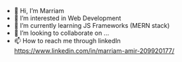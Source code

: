 - 👋 Hi, I’m Marriam
- 👀 I’m interested in Web Development
- 🌱 I’m currently learning JS Frameworks (MERN stack)
- 💞️ I’m looking to collaborate on ...
- 📫 How to reach me through linkedIn https://www.linkedin.com/in/marriam-amir-209920177/

<!---
Marrie05/Marrie05 is a ✨ special ✨ repository because its `README.md` (this file) appears on your GitHub profile.
You can click the Preview link to take a look at your changes.
--->
